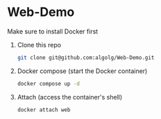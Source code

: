 # Web-Demo

Make sure to install Docker first

1. Clone this repo

    ```sh
    git clone git@github.com:algolg/Web-Demo.git
    ```

2. Docker compose (start the Docker container)

    ```sh
    docker compose up -d
    ```

3. Attach (access the container's shell)

    ```sh
    docker attach web
    ```